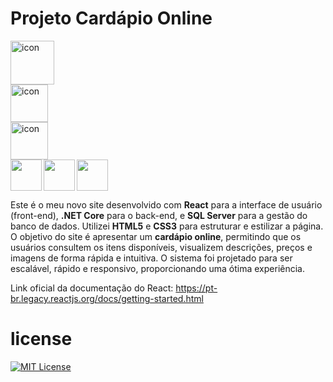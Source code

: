 # Projeto Cardápio Online

<div style="display: flex; align-items: flex-start;"><img src="https://techstack-generator.vercel.app/csharp-icon.svg" alt="icon" align="left" width="70"/></div>
<div style="display: flex; align-items: flex-start;"><img src="https://techstack-generator.vercel.app/mysql-icon.svg" alt="icon" align="left" width="60"/></div>
<div style="display: flex; align-items: flex-start;"><img src="https://techstack-generator.vercel.app/react-icon.svg" alt="icon" align="left" width="60"/></div>
<img src="https://cdn.jsdelivr.net/gh/devicons/devicon@latest/icons/html5/html5-plain.svg" align="left" width="50"/> 
<img src="https://cdn.jsdelivr.net/gh/devicons/devicon@latest/icons/css3/css3-plain.svg" align="left" width="50"/>
<img src="https://cdn.jsdelivr.net/gh/devicons/devicon@latest/icons/javascript/javascript-plain.svg" align="center" width="50"/>
          
Este é o meu novo site desenvolvido com <strong>React</strong> para a interface de usuário (front-end), <strong>.NET Core</strong> para o back-end, e <strong>SQL Server</strong> para a gestão do banco de dados. Utilizei <strong>HTML5</strong> e <strong>CSS3</strong> para estruturar e estilizar a página. O objetivo do site é apresentar um <strong>cardápio online</strong>, permitindo que os usuários consultem os itens disponíveis, visualizem descrições, preços e imagens de forma rápida e intuitiva. O sistema foi projetado para ser escalável, rápido e responsivo, proporcionando uma ótima experiência.

Link oficial da documentação do React: https://pt-br.legacy.reactjs.org/docs/getting-started.html

# license

[![MIT License](https://img.shields.io/badge/License-MIT-green.svg)](./LICENSE)
